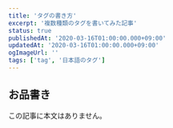 ```yaml
---
title: 'タグの書き方'
excerpt: '複数種類のタグを書いてみた記事'
status: true
publishedAt: '2020-03-16T01:00:00.000+09:00'
updatedAt: '2020-03-16T01:00:00.000+09:00'
ogImageUrl: ''
tags: ['tag', '日本語のタグ']
---
```

## お品書き
この記事に本文はありません。
